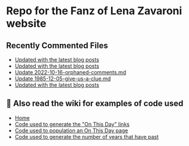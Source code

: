 # Repo for the Fanz of Lena Zavaroni website

## Recently Commented Files
<!-- BLOG-POST-LIST:START -->
- [Updated with the latest blog posts](https://github.com/FanzOfLenaZavaroni/fanzoflenazavaroni.github.io/commit/ebcb9af030af286cfd28e1d98425de4a69824fff)
- [Updated with the latest blog posts](https://github.com/FanzOfLenaZavaroni/fanzoflenazavaroni.github.io/commit/f98e0ebddd246ddbefd14feba0641756ccf0481d)
- [Update 2022-10-16-orphaned-comments.md](https://github.com/FanzOfLenaZavaroni/fanzoflenazavaroni.github.io/commit/50b01e1ab0a41a1a1a7e5963d1f8663b8e7daa57)
- [Update 1985-12-05-give-us-a-clue.md](https://github.com/FanzOfLenaZavaroni/fanzoflenazavaroni.github.io/commit/7768ccf9d1d7ab8bd9b2a6502145a065d20e7607)
- [Updated with the latest blog posts](https://github.com/FanzOfLenaZavaroni/fanzoflenazavaroni.github.io/commit/9612af6d5e313acc9666712a4f35b9bfbfb6dd52)
<!-- BLOG-POST-LIST:END -->

## :notebook: Also read the wiki for examples of code used
* [Home](https://github.com/FanzOfLenaZavaroni/fanzoflenazavaroni.github.io/wiki)
* [Code used to generate the "On This Day" links](https://github.com/FanzOfLenaZavaroni/fanzoflenazavaroni.github.io/wiki/On-This-Day-Code)
* [Code used to population an On This Day page](https://github.com/FanzOfLenaZavaroni/fanzoflenazavaroni.github.io/wiki/Code-used-to-population-an-On-This-Day-page)
* [Code used to generate the number of years that have past](https://github.com/FanzOfLenaZavaroni/fanzoflenazavaroni.github.io/wiki/Number-of-years-gone-by-code)
